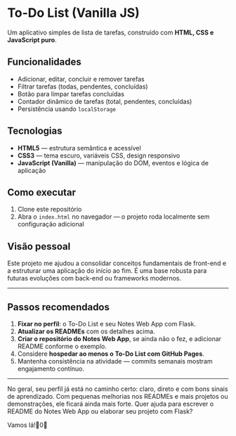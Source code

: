 # To-Do List (Vanilla JS)

Um aplicativo simples de lista de tarefas, construído com **HTML, CSS e JavaScript puro**.

## Funcionalidades
- Adicionar, editar, concluir e remover tarefas
- Filtrar tarefas (todas, pendentes, concluídas)
- Botão para limpar tarefas concluídas
- Contador dinâmico de tarefas (total, pendentes, concluídas)
- Persistência usando `localStorage`

## Tecnologias
- **HTML5** — estrutura semântica e acessível
- **CSS3** — tema escuro, variáveis CSS, design responsivo
- **JavaScript (Vanilla)** — manipulação do DOM, eventos e lógica de aplicação

## Como executar
1. Clone este repositório  
2. Abra o `index.html` no navegador — o projeto roda localmente sem configuração adicional

## Visão pessoal
Este projeto me ajudou a consolidar conceitos fundamentais de front-end e a estruturar uma aplicação do início ao fim. É uma base robusta para futuras evoluções com back-end ou frameworks modernos.

---

##  Passos recomendados

1. **Fixar no perfil**: o To-Do List e seu Notes Web App com Flask.
2. **Atualizar os READMEs** com os detalhes acima.
3. **Criar o repositório do Notes Web App**, se ainda não o fez, e adicionar README conforme o exemplo.
4. Considere **hospedar ao menos o To-Do List com GitHub Pages**.
5. Mantenha consistência na atividade — commits semanais mostram engajamento contínuo.

---

No geral, seu perfil já está no caminho certo: claro, direto e com bons sinais de aprendizado. Com pequenas melhorias nos READMEs e mais projetos ou demonstrações, ele ficará ainda mais forte. Quer ajuda para escrever o README do Notes Web App ou elaborar seu projeto com Flask?

Vamos lá!0